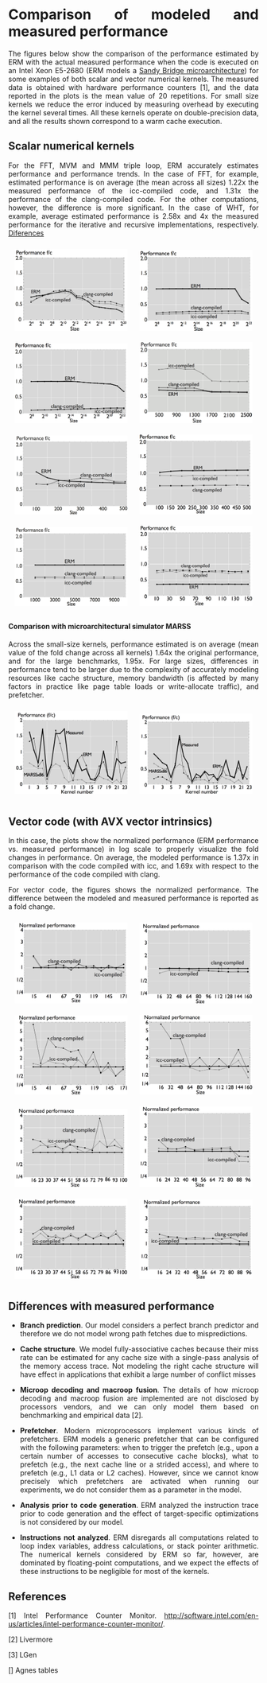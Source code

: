 <style>
body {
text-align: justify}
</style>


# Comparison of modeled and measured performance

The figures below show the comparison of the performance estimated by ERM with the actual measured performance when the code is executed on an Intel Xeon
E5-2680 (ERM models a [Sandy Bridge microarchitecture](uarch-configurations.md)) for some examples of both scalar and vector numerical kernels. The
measured data is obtained with hardware performance counters [1], and the data reported in the plots is the mean value of 20 repetitions. For small size kernels
we reduce the error induced by measuring overhead by executing the kernel several times. All these kernels
operate on double-precision data, and all the results shown correspond to a warm cache execution.

## Scalar numerical kernels

For the FFT, MVM and MMM triple loop, ERM accurately estimates performance and performance trends. In the case of FFT, for example,
estimated performance is on average (the mean across all sizes) 1.22x the measured performance
of the icc-compiled code, and 1.31x the performance of the clang-compiled code. For the other
computations, however, the difference is more significant. In the case of WHT, for example,
average estimated performance is 2.58x and 4x the measured performance for the iterative and
recursive implementations, respectively.
[Diferences](#differences-with-measured-performance)


<p align="center">
<img src="https://raw.githubusercontent.com/caparrov/test-github-page/master/resources/images/fft-warm-thesis.png"   width="45%" height="45%" alt="Sublime's custom image" style="border:0px;margin:10px"/>


<img src="https://raw.githubusercontent.com/caparrov/test-github-page/master/resources/images/wht-i-warm-illustrator.png"   width="45%" height="45%" alt="Sublime's custom image" style="border:0px;margin:10px"/>


<img src="https://raw.githubusercontent.com/caparrov/test-github-page/master/resources/images/wht-r-warm-illustrator.png"   width="45%" height="45%" alt="Sublime's custom image" style="border:0px;margin:10px"/>


<img src="https://raw.githubusercontent.com/caparrov/test-github-page/master/resources/images/mvm-warm-illustrator.png"   width="45%" height="45%" alt="Sublime's custom image" style="border:0px;margin:10px"/>
<img src="https://raw.githubusercontent.com/caparrov/test-github-page/master/resources/images/mmm-warm-illustrator.png"   width="45%" height="45%" alt="Sublime's custom image" style="border:0px;margin:10px"/>
<img src="https://raw.githubusercontent.com/caparrov/test-github-page/master/resources/images/mmm-block-warm-thesis.png"   width="45%" height="45%" alt="Sublime's custom image" style="border:0px;margin:10px"/>
<img src="https://raw.githubusercontent.com/caparrov/test-github-page/master/resources/images/kmeans-warm-illustrator.png"   width="45%" height="45%" alt="Sublime's custom image" style="border:0px;margin:10px"/>
<img src="https://raw.githubusercontent.com/caparrov/test-github-page/master/resources/images/stencil-warm-thesis.png"   width="45%" height="45%" alt="Sublime's custom image" style="border:0px;margin:10px"/>
</p>

#### Comparison with microarchitectural simulator MARSS

Across the small-size kernels, performance estimated is on average (mean value of the fold
change across all kernels) 1.64x the original performance, and for the large benchmarks, 1.95x.
For large sizes, differences in performance tend to be larger due to the complexity of accurately
modeling resources like cache structure, memory bandwidth (is affected by many factors in practice
like page table loads or write-allocate traffic), and prefetcher.


<p align="center">
<img src="https://raw.githubusercontent.com/caparrov/test-github-page/master/resources/images/livermore-loops-kernels-small-perf-comparison.png"  width="45%" height="45%" alt="Sublime's custom image" style="border:0px;margin:10px"/>

<img src="https://raw.githubusercontent.com/caparrov/test-github-page/master/resources/images/livermore-loops-kernels-large-perf-comparison.png"   width="45%" height="45%" alt="Sublime's custom image" style="border:0px;margin:10px"/>
</p>


## Vector code (with AVX vector intrinsics)


In this
case, the plots show the normalized performance (ERM performance vs. measured performance)
in log scale to properly visualize the fold changes in performance. On average, the modeled
performance is 1.37x in comparison with the code compiled with icc, and 1.69x with respect to
the performance of the code compiled with clang.


For vector code, the figures shows the normalized performance.  The difference between the modeled and
measured performance is reported as a fold change.




<p align="center">
<img src="https://raw.githubusercontent.com/caparrov/test-github-page/master/resources/images/dsyrk-15-171-13-normalized.png"   width="45%" height="45%" alt="Sublime's custom image" style="border:0px;margin:10px"/>


<img src="https://raw.githubusercontent.com/caparrov/test-github-page/master/resources/images/dsyrk-16-160-16-normalized.png"   width="45%" height="45%" alt="Sublime's custom image" style="border:0px;margin:10px"/>


<img src="https://raw.githubusercontent.com/caparrov/test-github-page/master/resources/images/dltrsv-15-171-13-normalized.png"   width="45%" height="45%" alt="Sublime's custom image" style="border:0px;margin:10px"/>


<img src="https://raw.githubusercontent.com/caparrov/test-github-page/master/resources/images/dltrsv-16-160-16-normalized.png"   width="45%" height="45%" alt="Sublime's custom image" style="border:0px;margin:10px"/>

<img src="https://raw.githubusercontent.com/caparrov/test-github-page/master/resources/images/dlusmm-16-100-7-normalized.png"   width="45%" height="45%" alt="Sublime's custom image" style="border:0px;margin:10px"/>

<img src="https://raw.githubusercontent.com/caparrov/test-github-page/master/resources/images/dlusmm-16-96-8-normalized.png"   width="45%" height="45%" alt="Sublime's custom image" style="border:0px;margin:10px"/>

<img src="https://raw.githubusercontent.com/caparrov/test-github-page/master/resources/images/dsylmm-16-100-7-normalized.png"   width="45%" height="45%" alt="Sublime's custom image" style="border:0px;margin:10px"/>

<img src="https://raw.githubusercontent.com/caparrov/test-github-page/master/resources/images/dsylmm-16-96-8-normalized.png"   width="45%" height="45%" alt="Sublime's custom image" style="border:0px;margin:10px"/>
</p>

## Differences with measured performance


* **Branch prediction**. Our model considers a perfect branch predictor and therefore we
do not model wrong path fetches due to mispredictions. 


* **Cache structure**. We model fully-associative caches because their miss rate can be estimated
for any cache size with a single-pass analysis of the memory access trace. Not modeling the right cache structure will have effect in applications that
exhibit a large number of conflict misses


* **Microop decoding and macroop fusion**. The details of how microop decoding and macroop
fusion are implemented are not disclosed by processors vendors, and we can only model
them based on benchmarking and empirical data [2].


* **Prefetcher**. Modern microprocessors implement various kinds of prefetchers. ERM
models a
generic prefetcher that can be configured with the following parameters: when to trigger
the prefetch (e.g., upon a certain number of accesses to consecutive cache blocks), what to
prefetch (e.g., the next cache line or a strided access), and where to prefetch (e.g., L1 data
or L2 caches). However, since we cannot know precisely which prefetchers are activated
when running our experiments, we do not consider them as a parameter in the model.

* **Analysis prior to code generation**. ERM analyzed the instruction trace
prior to code generation and the effect of target-specific optimizations is not considered by
our model. 

* **Instructions not analyzed**. ERM disregards all computations related to loop index variables, address
calculations, or stack pointer arithmetic. The numerical kernels considered by ERM so far,
however, are dominated by floating-point computations, and we expect the effects of these
instructions to be negligible for most of the kernels.



## References

[1] Intel Performance Counter Monitor. <http://software.intel.com/en-us/articles/intel-performance-counter-monitor/>.

[2] Livermore

[3] LGen

[] Agnes tables
